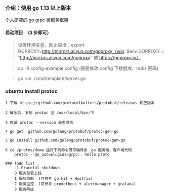 ### 介绍：使用 go 1.13 以上版本
个人研究的 go grpc 微服务框架

#### 启动项目　（3 步即可）
> 设置环境变量，防止被墙：export GOPROXY=http://mirrors.aliyun.com/goproxy（win: $env:GOPROXY = "http://mirrors.aliyun.com/goproxy" 或 https://goproxy.io）

> cp -R config-example config (需要修改 config 下数据库、redis 密码)

> go run ./cmd/template/server.go

### ubuntu install protoc
    1 下载 https://github.com/protocolbuffers/protobuf/releases 相应版本

    2 解压后，复制 protoc 至 /usr/local/bin/下

    3 尝试 protoc --version 是否成功

    4 go get  github.com/golang/protobuf/protoc-gen-go

    5 go install github.com/golang/protobuf/protoc-gen-go

    6 cd /protos/demo 运行下列命令既可编译出　go 服务端、客户端代码
        protoc --go_out=plugins=grpc:. hello.proto

```
### todo list
    -1 Graceful shutdown 
    0 服务部署上线
    1 服务熔断  (可参考 go-kit + Hystrix)
    2 服务监控  (可参考 prometheus + alertmanager + grafana)
    3 服务降级